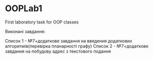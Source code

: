 # OOPLab1
First laboratory task for OOP classes

Виконані завдання: 

Список 1 - №7+додаткове завдання на введення додаткових алгоритмів(перевірка планарності графу)
Список 2 - №7+додаткове завдання на побудову адрес з текстового подання
